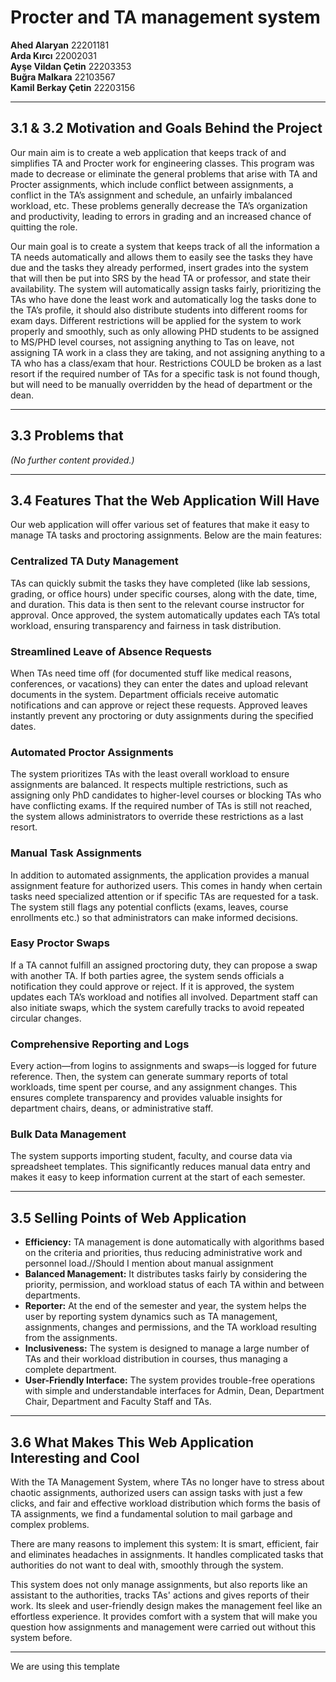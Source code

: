 # Procter and TA management system

**Ahed Alaryan**        22201181  
**Arda Kırcı**          22002031  
**Ayşe Vildan Çetin**   22203353  
**Buğra Malkara**       22103567  
**Kamil Berkay Çetin**  22203156  

---

## 3.1 & 3.2 Motivation and Goals Behind the Project

Our main aim is to create a web application that keeps track of and simplifies TA and Procter work for engineering classes. This program was made to decrease or eliminate the general problems that arise with TA and Procter assignments, which include conflict between assignments, a conflict in the TA’s assignment and schedule, an unfairly imbalanced workload, etc. These problems generally decrease the TA’s organization and productivity, leading to errors in grading and an increased chance of quitting the role.

Our main goal is to create a system that keeps track of all the information a TA needs automatically and allows them to easily see the tasks they have due and the tasks they already performed, insert grades into the system that will then be put into SRS by the head TA or professor, and state their availability. The system will automatically assign tasks fairly, prioritizing the TAs who have done the least work and automatically log the tasks done to the TA’s profile, it should also distribute students into different rooms for exam days. Different restrictions will be applied for the system to work properly and smoothly, such as only allowing PHD students to be assigned to MS/PHD level courses, not assigning anything to Tas on leave, not assigning TA work in a class they are taking, and not assigning anything to a TA who has a class/exam that hour. Restrictions COULD be broken as a last resort if the required number of TAs for a specific task is not found though, but will need to be manually overridden by the head of department or the dean.

---

## 3.3 Problems that 

*(No further content provided.)*

---

## 3.4 Features That the Web Application Will Have

Our web application will offer various set of features that make it easy to manage TA tasks and proctoring assignments. Below are the main features:

### Centralized TA Duty Management
TAs can quickly submit the tasks they have completed (like lab sessions, grading, or office hours) under specific courses, along with the date, time, and duration. This data is then sent to the relevant course instructor for approval. Once approved, the system automatically updates each TA’s total workload, ensuring transparency and fairness in task distribution.

### Streamlined Leave of Absence Requests
When TAs need time off (for documented stuff like medical reasons, conferences, or vacations) they can enter the dates and upload relevant documents in the system. Department officials receive automatic notifications and can approve or reject these requests. Approved leaves instantly prevent any proctoring or duty assignments during the specified dates.

### Automated Proctor Assignments
The system prioritizes TAs with the least overall workload to ensure assignments are balanced. It respects multiple restrictions, such as assigning only PhD candidates to higher-level courses or blocking TAs who have conflicting exams. If the required number of TAs is still not reached, the system allows administrators to override these restrictions as a last resort.

### Manual Task Assignments
In addition to automated assignments, the application provides a manual assignment feature for authorized users. This comes in handy when certain tasks need specialized attention or if specific TAs are requested for a task. The system still flags any potential conflicts (exams, leaves, course enrollments etc.) so that administrators can make informed decisions.

### Easy Proctor Swaps
If a TA cannot fulfill an assigned proctoring duty, they can propose a swap with another TA. If both parties agree, the system sends officials a notification they could approve or reject. If it is approved, the system updates each TA’s workload and notifies all involved. Department staff can also initiate swaps, which the system carefully tracks to avoid repeated circular changes.

### Comprehensive Reporting and Logs
Every action—from logins to assignments and swaps—is logged for future reference. Then, the system can generate summary reports of total workloads, time spent per course, and any assignment changes. This ensures complete transparency and provides valuable insights for department chairs, deans, or administrative staff.

### Bulk Data Management
The system supports importing student, faculty, and course data via spreadsheet templates. This significantly reduces manual data entry and makes it easy to keep information current at the start of each semester.

---

## 3.5 Selling Points of Web Application

- **Efficiency:** TA management is done automatically with algorithms based on the criteria and priorities, thus reducing administrative work and personnel load.//Should I mention about manual assignment  
- **Balanced Management:** It distributes tasks fairly by considering the priority, permission, and workload status of each TA within and between departments.  
- **Reporter:** At the end of the semester and year, the system helps the user by reporting system dynamics such as TA management, assignments, changes and permissions, and the TA workload resulting from the assignments.  
- **Inclusiveness:** The system is designed to manage a large number of TAs and their workload distribution in courses, thus managing a complete department.  
- **User-Friendly Interface:** The system provides trouble-free operations with simple and understandable interfaces for Admin, Dean, Department Chair, Department and Faculty Staff and TAs.

---

## 3.6 What Makes This Web Application Interesting and Cool

With the TA Management System, where TAs no longer have to stress about chaotic assignments, authorized users can assign tasks with just a few clicks, and fair and effective workload distribution which forms the basis of TA assignments, we find a fundamental solution to mail garbage and complex problems. 

There are many reasons to implement this system: It is smart, efficient, fair and eliminates headaches in assignments. It handles complicated tasks that authorities do not want to deal with, smoothly through the system. 

This system does not only manage assignments, but also reports like an assistant to the authorities, tracks TAs' actions and gives reports of their work. Its sleek and user-friendly design makes the management feel like an effortless experience. It provides comfort with a system that will make you question how assignments and management were carried out without this system before.

---

We are using this template
